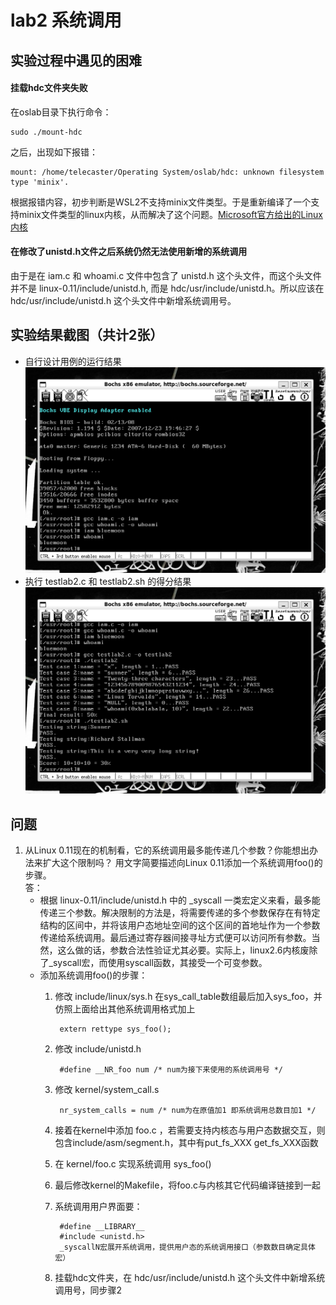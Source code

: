 # lab2 系统调用
## 实验过程中遇见的困难
#### 挂载hdc文件夹失败
在oslab目录下执行命令：

    sudo ./mount-hdc

之后，出现如下报错：

    mount: /home/telecaster/Operating System/oslab/hdc: unknown filesystem type 'minix'.

根据报错内容，初步判断是WSL2不支持minix文件类型。于是重新编译了一个支持minix文件类型的linux内核，从而解决了这个问题。[Microsoft官方给出的Linux内核](https://github.com/microsoft/WSL2-Linux-Kernel)

#### 在修改了unistd.h文件之后系统仍然无法使用新增的系统调用
由于是在 iam.c 和 whoami.c 文件中包含了 unistd.h 这个头文件，而这个头文件并不是 linux-0.11/include/unistd.h, 而是 hdc/usr/include/unistd.h。所以应该在 hdc/usr/include/unistd.h 这个头文件中新增系统调用号。

## 实验结果截图（共计2张）
* 自行设计用例的运行结果
![alt text](lab2.1.png) 
* 执行 testlab2.c 和 testlab2.sh 的得分结果
![alt text](lab2.2.png)

## 问题
1. 从Linux 0.11现在的机制看，它的系统调用最多能传递几个参数？你能想出办法来扩大这个限制吗？ 用文字简要描述向Linux 0.11添加一个系统调用foo()的步骤。<br>
答：
    * 根据 linux-0.11/include/unistd.h 中的 _syscall 一类宏定义来看，最多能传递三个参数。解决限制的方法是，将需要传递的多个参数保存在有特定结构的区间中，并将该用户态地址空间的这个区间的首地址作为一个参数传递给系统调用。最后通过寄存器间接寻址方式便可以访问所有参数。当然，这么做的话，参数合法性验证尤其必要。实际上，linux2.6内核废除了_syscall宏，而使用syscall函数，其接受一个可变参数。
    * 添加系统调用foo()的步骤：<br>
        1. 修改 include/linux/sys.h 在sys_call_table数组最后加入sys_foo，并仿照上面给出其他系统调用格式加上

                extern rettype sys_foo();

        2. 修改 include/unistd.h
        
                #define __NR_foo num /* num为接下来使用的系统调用号 */

        3. 修改 kernel/system_call.s

                nr_system_calls = num /* num为在原值加1 即系统调用总数目加1 */

        4. 接着在kernel中添加 foo.c ，若需要支持内核态与用户态数据交互，则包含include/asm/segment.h，其中有put_fs_XXX  get_fs_XXX函数

        5. 在 kernel/foo.c 实现系统调用 sys_foo()

        6. 最后修改kernel的Makefile，将foo.c与内核其它代码编译链接到一起

        7. 系统调用用户界面要： 

                #define __LIBRARY__
                #include <unistd.h>
                _syscallN宏展开系统调用，提供用户态的系统调用接口（参数数目确定具体宏）
        8. 挂载hdc文件夹，在 hdc/usr/include/unistd.h 这个头文件中新增系统调用号，同步骤2

